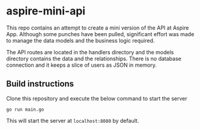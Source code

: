 # aspire-mini-api

This repo contains an attempt to create a mini version of the API at Aspire App.
Although some punches have been pulled, significant effort was made to manage the data models and the business logic required.

The API routes are located in the handlers directory and the models directory contains the data and the relationships.
There is no database connection and it keeps a slice of users as JSON in memory.

## Build instructions

Clone this repository and execute the below command to start the server

```go run main.go```

This will start the server at `localhost:8080` by default.